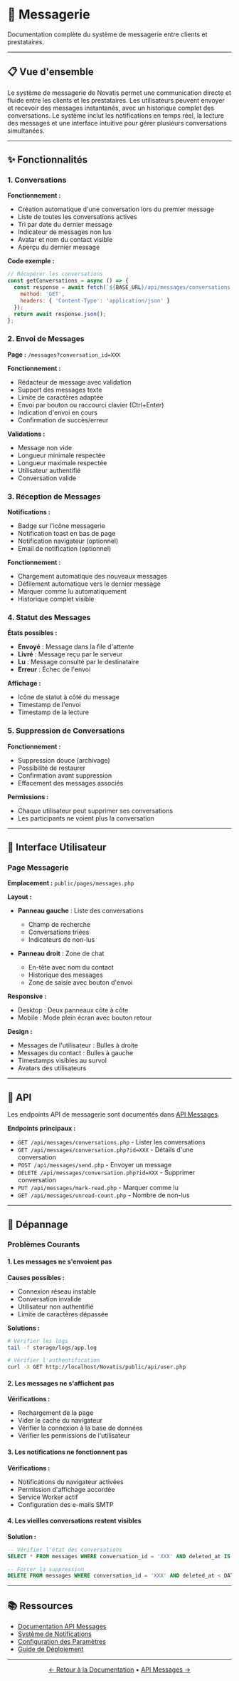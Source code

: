 # 💬 Messagerie

Documentation complète du système de messagerie entre clients et prestataires.

---

## 📋 Vue d'ensemble

Le système de messagerie de Novatis permet une communication directe et fluide entre les clients et les prestataires. Les utilisateurs peuvent envoyer et recevoir des messages instantanés, avec un historique complet des conversations. Le système inclut les notifications en temps réel, la lecture des messages et une interface intuitive pour gérer plusieurs conversations simultanées.

---

## ✨ Fonctionnalités

### 1. Conversations

**Fonctionnement :**
- Création automatique d'une conversation lors du premier message
- Liste de toutes les conversations actives
- Tri par date du dernier message
- Indicateur de messages non lus
- Avatar et nom du contact visible
- Aperçu du dernier message

**Code exemple :**
```javascript
// Récupérer les conversations
const getConversations = async () => {
  const response = await fetch(`${BASE_URL}/api/messages/conversations.php`, {
    method: 'GET',
    headers: { 'Content-Type': 'application/json' }
  });
  return await response.json();
};
```

### 2. Envoi de Messages

**Page :** `/messages?conversation_id=XXX`

**Fonctionnement :**
- Rédacteur de message avec validation
- Support des messages texte
- Limite de caractères adaptée
- Envoi par bouton ou raccourci clavier (Ctrl+Enter)
- Indication d'envoi en cours
- Confirmation de succès/erreur

**Validations :**
- Message non vide
- Longueur minimale respectée
- Longueur maximale respectée
- Utilisateur authentifié
- Conversation valide

### 3. Réception de Messages

**Notifications :**
- Badge sur l'icône messagerie
- Notification toast en bas de page
- Notification navigateur (optionnel)
- Email de notification (optionnel)

**Fonctionnement :**
- Chargement automatique des nouveaux messages
- Défilement automatique vers le dernier message
- Marquer comme lu automatiquement
- Historique complet visible

### 4. Statut des Messages

**États possibles :**
- **Envoyé** : Message dans la file d'attente
- **Livré** : Message reçu par le serveur
- **Lu** : Message consulté par le destinataire
- **Erreur** : Échec de l'envoi

**Affichage :**
- Icône de statut à côté du message
- Timestamp de l'envoi
- Timestamp de la lecture

### 5. Suppression de Conversations

**Fonctionnement :**
- Suppression douce (archivage)
- Possibilité de restaurer
- Confirmation avant suppression
- Effacement des messages associés

**Permissions :**
- Chaque utilisateur peut supprimer ses conversations
- Les participants ne voient plus la conversation

---

## 🎨 Interface Utilisateur

### Page Messagerie

**Emplacement :** `public/pages/messages.php`

**Layout :**
- **Panneau gauche** : Liste des conversations
  - Champ de recherche
  - Conversations triées
  - Indicateurs de non-lus

- **Panneau droit** : Zone de chat
  - En-tête avec nom du contact
  - Historique des messages
  - Zone de saisie avec bouton d'envoi

**Responsive :**
- Desktop : Deux panneaux côte à côte
- Mobile : Mode plein écran avec bouton retour

**Design :**
- Messages de l'utilisateur : Bulles à droite
- Messages du contact : Bulles à gauche
- Timestamps visibles au survol
- Avatars des utilisateurs

---

## 📡 API

Les endpoints API de messagerie sont documentés dans [API Messages](../api/MESSAGES.md).

**Endpoints principaux :**
- `GET /api/messages/conversations.php` - Lister les conversations
- `GET /api/messages/conversation.php?id=XXX` - Détails d'une conversation
- `POST /api/messages/send.php` - Envoyer un message
- `DELETE /api/messages/conversation.php?id=XXX` - Supprimer conversation
- `PUT /api/messages/mark-read.php` - Marquer comme lu
- `GET /api/messages/unread-count.php` - Nombre de non-lus

---

## 🐛 Dépannage

### Problèmes Courants

#### 1. Les messages ne s'envoient pas

**Causes possibles :**
- Connexion réseau instable
- Conversation invalide
- Utilisateur non authentifié
- Limite de caractères dépassée

**Solutions :**
```bash
# Vérifier les logs
tail -f storage/logs/app.log

# Vérifier l'authentification
curl -X GET http://localhost/Novatis/public/api/user.php
```

#### 2. Les messages ne s'affichent pas

**Vérifications :**
- Rechargement de la page
- Vider le cache du navigateur
- Vérifier la connexion à la base de données
- Vérifier les permissions de l'utilisateur

#### 3. Les notifications ne fonctionnent pas

**Vérifications :**
- Notifications du navigateur activées
- Permission d'affichage accordée
- Service Worker actif
- Configuration des e-mails SMTP

#### 4. Les vieilles conversations restent visibles

**Solution :**
```sql
-- Vérifier l'état des conversations
SELECT * FROM messages WHERE conversation_id = 'XXX' AND deleted_at IS NOT NULL;

-- Forcer la suppression
DELETE FROM messages WHERE conversation_id = 'XXX' AND deleted_at < DATE_SUB(NOW(), INTERVAL 30 DAY);
```

---

## 📚 Ressources

- [Documentation API Messages](../api/MESSAGES.md)
- [Système de Notifications](NOTIFICATIONS.md)
- [Configuration des Paramètres](PARAMETRES.md)
- [Guide de Déploiement](../deploiement/DEPLOIEMENT.md)

---

<div align="center">

[← Retour à la Documentation](../DOCUMENTATION.md) • [API Messages →](../api/MESSAGES.md)

</div>
